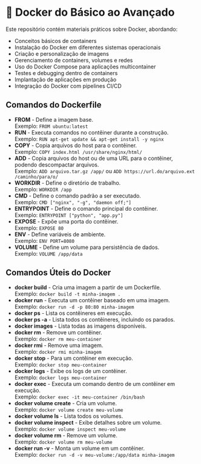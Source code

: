 # 🚀 Docker do Básico ao Avançado  

Este repositório contém materiais práticos sobre Docker, abordando:  

- Conceitos básicos de containers  
- Instalação do Docker em diferentes sistemas operacionais  
- Criação e personalização de imagens  
- Gerenciamento de containers, volumes e redes  
- Uso do Docker Compose para aplicações multicontainer  
- Testes e debugging dentro de containers  
- Implantação de aplicações em produção  
- Integração do Docker com pipelines CI/CD  

<h2>Comandos do Dockerfile</h2>
<ul>
    <li><strong>FROM</strong> - Define a imagem base.<br>
        Exemplo: <code>FROM ubuntu:latest</code></li>
    <li><strong>RUN</strong> - Executa comandos no contêiner durante a construção.<br>
        Exemplo: <code>RUN apt-get update && apt-get install -y nginx</code></li>
    <li><strong>COPY</strong> - Copia arquivos do host para o contêiner.<br>
        Exemplo: <code>COPY index.html /usr/share/nginx/html/</code></li>
    <li><strong>ADD</strong> - Copia arquivos do host ou de uma URL para o contêiner, podendo descompactar arquivos.<br>
        Exemplo: <code>ADD arquivo.tar.gz /app/</code> ou <code>ADD https://url.do/arquivo.ext /caminho/para/o/</code></li>
    <li><strong>WORKDIR</strong> - Define o diretório de trabalho.<br>
        Exemplo: <code>WORKDIR /app</code></li>
    <li><strong>CMD</strong> - Define o comando padrão a ser executado.<br>
        Exemplo: <code>CMD ["nginx", "-g", "daemon off;"]</code></li>
    <li><strong>ENTRYPOINT</strong> - Define o comando principal do contêiner.<br>
        Exemplo: <code>ENTRYPOINT ["python", "app.py"]</code></li>
    <li><strong>EXPOSE</strong> - Expõe uma porta do contêiner.<br>
        Exemplo: <code>EXPOSE 80</code></li>
    <li><strong>ENV</strong> - Define variáveis de ambiente.<br>
        Exemplo: <code>ENV PORT=8080</code></li>
    <li><strong>VOLUME</strong> - Define um volume para persistência de dados.<br>
        Exemplo: <code>VOLUME /app/data</code></li>
</ul>

<h2>Comandos Úteis do Docker</h2>
<ul>
    <li><strong>docker build</strong> - Cria uma imagem a partir de um Dockerfile.<br>
        Exemplo: <code>docker build -t minha-imagem .</code></li>
    <li><strong>docker run</strong> - Executa um contêiner baseado em uma imagem.<br>
        Exemplo: <code>docker run -d -p 80:80 minha-imagem</code></li>
    <li><strong>docker ps</strong> - Lista os contêineres em execução.</li>
    <li><strong>docker ps -a</strong> - Lista todos os contêineres, incluindo os parados.</li>
    <li><strong>docker images</strong> - Lista todas as imagens disponíveis.</li>
    <li><strong>docker rm</strong> - Remove um contêiner.<br>
        Exemplo: <code>docker rm meu-container</code></li>
    <li><strong>docker rmi</strong> - Remove uma imagem.<br>
        Exemplo: <code>docker rmi minha-imagem</code></li>
    <li><strong>docker stop</strong> - Para um contêiner em execução.<br>
        Exemplo: <code>docker stop meu-container</code></li>
    <li><strong>docker logs</strong> - Exibe os logs de um contêiner.<br>
        Exemplo: <code>docker logs meu-container</code></li>
    <li><strong>docker exec</strong> - Executa um comando dentro de um contêiner em execução.<br>
        Exemplo: <code>docker exec -it meu-container /bin/bash</code></li>
    <li><strong>docker volume create</strong> - Cria um volume.<br>
        Exemplo: <code>docker volume create meu-volume</code></li>
    <li><strong>docker volume ls</strong> - Lista todos os volumes.</li>
    <li><strong>docker volume inspect</strong> - Exibe detalhes sobre um volume.<br>
        Exemplo: <code>docker volume inspect meu-volume</code></li>
    <li><strong>docker volume rm</strong> - Remove um volume.<br>
        Exemplo: <code>docker volume rm meu-volume</code></li>
    <li><strong>docker run -v</strong> - Monta um volume em um contêiner.<br>
        Exemplo: <code>docker run -d -v meu-volume:/app/data minha-imagem</code></li>
</ul>
